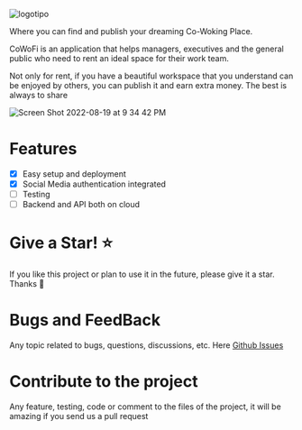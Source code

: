 ![logotipo](https://user-images.githubusercontent.com/77460748/185724409-88df3ed8-40a6-4ba1-b22b-167485e5977c.png)

Where you can find and publish your dreaming Co-Woking Place.

CoWoFi is an application that helps managers, executives and the general public who need to rent an ideal space for their work team.

Not only for rent, if you have a beautiful workspace that you understand can be enjoyed by others, you can publish it and earn extra money. The best is always to share

![Screen Shot 2022-08-19 at 9 34 42 PM](https://user-images.githubusercontent.com/77460748/185724387-a28786d7-7275-48d3-b428-ae974bfe06b0.png)

# Features

- [x] Easy setup and deployment
- [x] Social Media authentication integrated
- [ ] Testing
- [ ] Backend and API both on cloud

# Give a Star! ⭐

If you like this project or plan to use it in the future, please give it a star. Thanks 🙏

# Bugs and FeedBack

Any topic related to bugs, questions, discussions, etc. Here [Github Issues](https://github.com/Cowofi/cowofi/issues)

# Contribute to the project

Any feature, testing, code or comment to the files of the project, it will be amazing if you send us a pull request